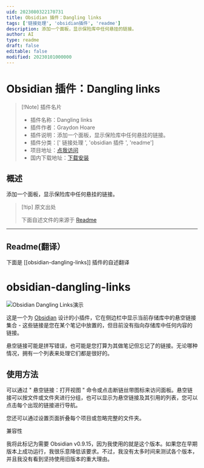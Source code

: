 ```yaml
---
uid: 2023080322170731
title: Obsidian 插件：Dangling links
tags: ['链接处理', 'obsidian插件', 'readme']
description: 添加一个面板，显示保险库中任何悬挂的链接。
author: AI
type: readme
draft: false
editable: false
modified: 20230101000000
---
```


# Obsidian 插件：Dangling links

> [!Note] 插件名片
> - 插件名称：Dangling links
> - 插件作者：Graydon Hoare
> - 插件说明：添加一个面板，显示保险库中任何悬挂的链接。
> - 插件分类：[' 链接处理 ', 'obsidian 插件 ', 'readme']
> - 项目地址：[点我访问](https://github.com/graydon/obsidian-dangling-links)
> - 国内下载地址：[下载安装](https://pkmer.cn/products/plugin/pluginMarket/?obsidian-dangling-links)

## 概述

添加一个面板，显示保险库中任何悬挂的链接。

> [!tip] 原文出处
>
>下面自述文件的来源于 [Readme](https://ghproxy.net/https://raw.githubusercontent.com/graydon/obsidian-dangling-links/main/README.md)
>

---

## Readme(翻译）

下面是 [[obsidian-dangling-links]] 插件的自述翻译

# obsidian-dangling-links

![Obsidian Dangling Links演示](assets/overview.gif?raw=true)

这是一个为 [Obsidian](http://obsidian.md) 设计的小插件，它在侧边栏中显示当前存储库中的悬空链接集合 - 这些链接是您在某个笔记中放置的，但目前没有指向存储库中任何内容的链接。

悬空链接可能是拼写错误，也可能是您打算为其做笔记但忘记了的链接。无论哪种情况，拥有一个列表来处理它们都是很好的。

## 使用方法

可以通过 " 悬空链接：打开视图 " 命令或点击断链丝带图标来访问面板。悬空链接可以按文件或文件夹进行分组，也可以显示为悬空链接及其引用的列表，您可以点击每个出现的链接进行导航。

您还可以通过设置页面折叠每个项目或忽略完整的文件夹。

兼容性

我将此标记为需要 Obsidian v0.9.15，因为我使用的就是这个版本。如果您在早期版本上成功运行，我很乐意降低该要求。不过，我没有太多时间来测试各个版本，并且我没有看到坚持使用旧版本的重大理由。
